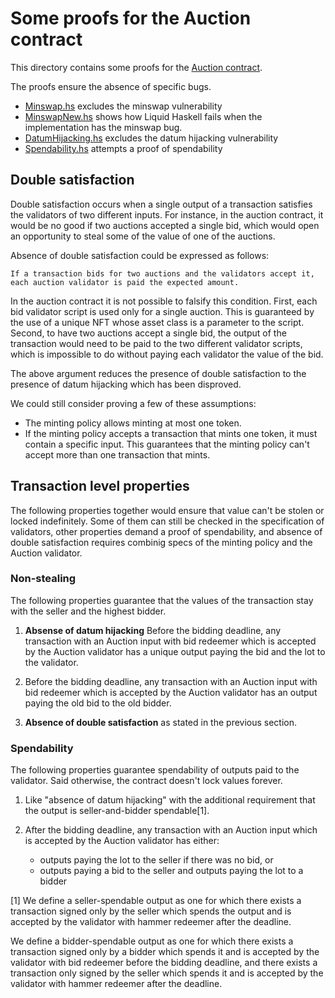 # Some proofs for the Auction contract

This directory contains some proofs for the [Auction contract][auction-contract].

The proofs ensure the absence of specific bugs.

* [Minswap.hs](./Minswap.hs) excludes the minswap vulnerability
* [MinswapNew.hs](./MinswapNew.hs) shows how Liquid Haskell fails when
  the implementation has the minswap bug.
* [DatumHijacking.hs](./DatumHijacking.hs) excludes the datum hijacking vulnerability
* [Spendability.hs](./Spendability.hs) attempts a proof of spendability

## Double satisfaction

Double satisfaction occurs when a single output of a
transaction satisfies the validators of two different inputs.
For instance, in the auction contract, it would be no good
if two auctions accepted a single bid, which would open an
opportunity to steal some of the value of one of the auctions.

Absence of double satisfaction could be expressed as follows:

    If a transaction bids for two auctions and the validators accept it,
    each auction validator is paid the expected amount.

In the auction contract it is not possible to falsify this condition.
First, each bid validator script is used only for a single auction.
This is guaranteed by the use of a unique NFT whose asset
class is a parameter to the script. Second, to have two
auctions accept a single bid, the output of the transaction
would need to be paid to the two different validator scripts,
which is impossible to do without paying each validator the
value of the bid.

The above argument reduces the presence of double satisfaction
to the presence of datum hijacking which has been disproved.

We could still consider proving a few of these assumptions:

* The minting policy allows minting at most one token.
* If the minting policy accepts a transaction that mints one token,
  it must contain a specific input. This guarantees that the minting
  policy can't accept more than one transaction that mints.

[auction-contract]: https://github.com/tweag/plutus-libs/blob/main/examples/src/Auction.hs

## Transaction level properties

The following properties together would ensure that value can't be stolen
or locked indefinitely. Some of them can still be checked in the
specification of validators, other properties demand a proof of spendability,
and absence of double satisfaction requires combinig specs of the minting
policy and the Auction validator.

### Non-stealing

The following properties guarantee that the values of the transaction stay
with the seller and the highest bidder.

1. **Absense of datum hijacking**
   Before the bidding deadline, any transaction with an Auction input with
   bid redeemer which is accepted by the Auction validator has
   a unique output paying the bid and the lot to the validator.

2. Before the bidding deadline, any transaction with an Auction input with
   bid redeemer which is accepted by the Auction validator has
   an output paying the old bid to the old bidder.

3. **Absence of double satisfaction** as stated in the previous section.

### Spendability

The following properties guarantee spendability of outputs paid to the validator.
Said otherwise, the contract doesn't lock values forever.

1. Like "absence of datum hijacking" with the additional requirement that the
   output is seller-and-bidder spendable[1].

2. After the bidding deadline, any transaction with an Auction input which is
   accepted by the Auction validator has either:
    * outputs paying the lot to the seller if there was no bid, or
    * outputs paying a bid to the seller and outputs paying the lot to a bidder

[1] We define a seller-spendable output as one for which there exists a transaction
signed only by the seller which spends the output and is accepted by the validator
with hammer redeemer after the deadline.

We define a bidder-spendable output as one for which there exists a transaction
signed only by a bidder which spends it and is accepted by the validator
with bid redeemer before the bidding deadline, and there exists a transaction only signed by
the seller which spends it and is accepted by the validator with hammer redeemer
after the deadline.

